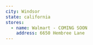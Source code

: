 ```yaml
---
city: Windsor
state: california
stores:
  - name: Walmart - COMING SOON
    address: 6650 Hembree Lane
---
```

